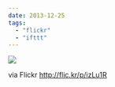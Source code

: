 ```yaml
---
date: 2013-12-25
tags: 
  - "flickr"
  - "ifttt"
---
```


![](http://farm4.staticflickr.com/3695/11540188593_42c9f32336_b.jpg)  

  
  
via Flickr http://flic.kr/p/izLu1R
